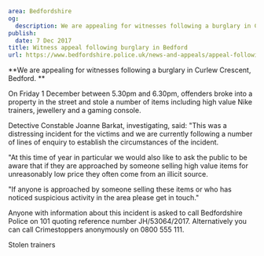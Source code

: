 ```yaml
area: Bedfordshire
og:
  description: We are appealing for witnesses following a burglary in Curlew Crescent, Bedford.
publish:
  date: 7 Dec 2017
title: Witness appeal following burglary in Bedford
url: https://www.bedfordshire.police.uk/news-and-appeals/appeal-following-burglary-in-bedford
```

**We are appealing for witnesses following a burglary in Curlew Crescent, Bedford. **

On Friday 1 December between 5.30pm and 6.30pm, offenders broke into a property in the street and stole a number of items including high value Nike trainers, jewellery and a gaming console.

Detective Constable Joanne Barkat, investigating, said: "This was a distressing incident for the victims and we are currently following a number of lines of enquiry to establish the circumstances of the incident.

"At this time of year in particular we would also like to ask the public to be aware that if they are approached by someone selling high value items for unreasonably low price they often come from an illicit source.

"If anyone is approached by someone selling these items or who has noticed suspicious activity in the area please get in touch."

Anyone with information about this incident is asked to call Bedfordshire Police on 101 quoting reference number JH/53064/2017. Alternatively you can call Crimestoppers anonymously on 0800 555 111.

Stolen trainers
